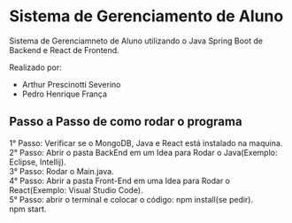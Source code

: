 # Sistema de Gerenciamento de Aluno
 Sistema de Gerenciamneto de Aluno utilizando o Java Spring Boot de Backend e React de Frontend.  
 
 Realizado por:  
   - Arthur Prescinotti Severino  
   - Pedro Henrique França

## Passo a Passo de como rodar o programa
 1° Passo: Verificar se o MongoDB, Java e React está instalado na maquina.  
 2° Passo: Abrir o pasta BackEnd em um Idea para Rodar o Java(Exemplo: Eclipse, Intellij).  
 3° Passo: Rodar o Main.java.  
 4° Passo: Abrir a pasta Front-End em uma Idea para Rodar o React(Exemplo: Visual Studio Code).    
 5° Passo: abrir o terminal e colocar o código:
   npm install(se pedir).  
   npm start.  
